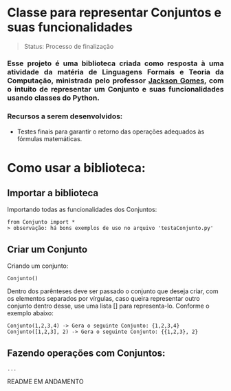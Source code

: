<h1>Classe para representar Conjuntos e suas funcionalidades</h1>

> Status: Processo de finalização

<h3 style="text-align: justify; margin: 1.3em 0">Esse projeto é uma biblioteca criada como resposta à uma atividade da matéria de Linguagens Formais e Teoria da Computação, ministrada pelo professor <a href="https://github.com/jacksongomesbr">Jackson Gomes</a>, com o intuito de representar um Conjunto e suas funcionalidades usando classes do Python.</h3>

<h3>Recursos a serem desenvolvidos:</h3>

- Testes finais para garantir o retorno das operações adequados às fórmulas matemáticas.

<h1 style="margin: 1.5em 0 0.8em 0">Como usar a biblioteca:</h1>

## Importar a biblioteca

Importando todas as funcionalidades dos Conjuntos:

```console
from Conjunto import *
> observação: há bons exemplos de uso no arquivo 'testaConjunto.py'
```

## Criar um Conjunto

Criando um conjunto:

```console
Conjunto()
```

Dentro dos parênteses deve ser passado o conjunto que deseja criar, com os elementos separados por vírgulas, caso queira representar outro conjunto dentro desse, use uma lista [] para representa-lo. Conforme o exemplo abaixo:

```console
Conjunto(1,2,3,4) -> Gera o seguinte Conjunto: {1,2,3,4}
Conjunto([1,2,3], 2) -> Gera o seguinte Conjunto: {{1,2,3}, 2}
```

## Fazendo operações com Conjuntos:

```console
...
```
README EM ANDAMENTO